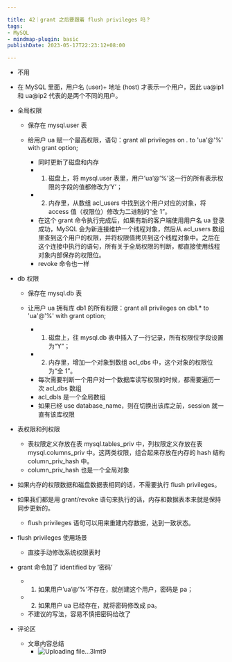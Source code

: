 ```yaml
---

title: 42｜grant 之后要跟着 flush privileges 吗？
tags:
- MySQL
- mindmap-plugin: basic
publishDate: 2023-05-17T22:23:12+08:00

---
```


- 不用
- 在 MySQL 里面，用户名 (user)+ 地址 (host) 才表示一个用户，因此 ua@ip1 和 ua@ip2 代表的是两个不同的用户。
- 全局权限

  - 保存在 mysql.user 表
  - 给用户 ua 赋一个最高权限，语句：grant all privileges on *.* to 'ua'@'%' with grant option;

    - 同时更新了磁盘和内存
    - 1. 磁盘上，将 mysql.user 表里，用户’ua’@’%'这一行的所有表示权限的字段的值都修改为‘Y’；
    - 2. 内存里，从数组 acl_users 中找到这个用户对应的对象，将 access 值（权限位）修改为二进制的“全 1”。
    - 在这个 grant 命令执行完成后，如果有新的客户端使用用户名 ua 登录成功，MySQL 会为新连接维护一个线程对象，然后从 acl_users 数组里查到这个用户的权限，并将权限值拷贝到这个线程对象中。之后在这个连接中执行的语句，所有关于全局权限的判断，都直接使用线程对象内部保存的权限位。
    - revoke 命令也一样

- db 权限

  - 保存在 mysql.db 表
  - 让用户 ua 拥有库 db1 的所有权限：grant all privileges on db1.* to 'ua'@'%' with grant option;

    - 1. 磁盘上，往 mysql.db 表中插入了一行记录，所有权限位字段设置为“Y”；
    - 2. 内存里，增加一个对象到数组 acl_dbs 中，这个对象的权限位为“全 1”。
    - 每次需要判断一个用户对一个数据库读写权限的时候，都需要遍历一次 acl_dbs 数组
    - acl_dbls 是一个全局数组
    - 如果已经 use database_name，则在切换出该库之前，session 就一直有该库权限

- 表权限和列权限

  - 表权限定义存放在表 mysql.tables_priv 中，列权限定义存放在表 mysql.columns_priv 中。这两类权限，组合起来存放在内存的 hash 结构 column_priv_hash 中。
  - column_priv_hash 也是一个全局对象

- 如果内存的权限数据和磁盘数据表相同的话，不需要执行 flush privileges。
- 如果我们都是用 grant/revoke 语句来执行的话，内存和数据表本来就是保持同步更新的。

  - flush privileges 语句可以用来重建内存数据，达到一致状态。

- flush privileges 使用场景

  - 直接手动修改系统权限表时

- grant 命令加了 identified by ‘密码’

  - 1. 如果用户’ua’@’%'不存在，就创建这个用户，密码是 pa；
  - 2. 如果用户 ua 已经存在，就将密码修改成 pa。
  - 不建议的写法，容易不慎把密码给改了

- 评论区

  - 文章内容总结
    - ![Uploading file...3lmt9]()
